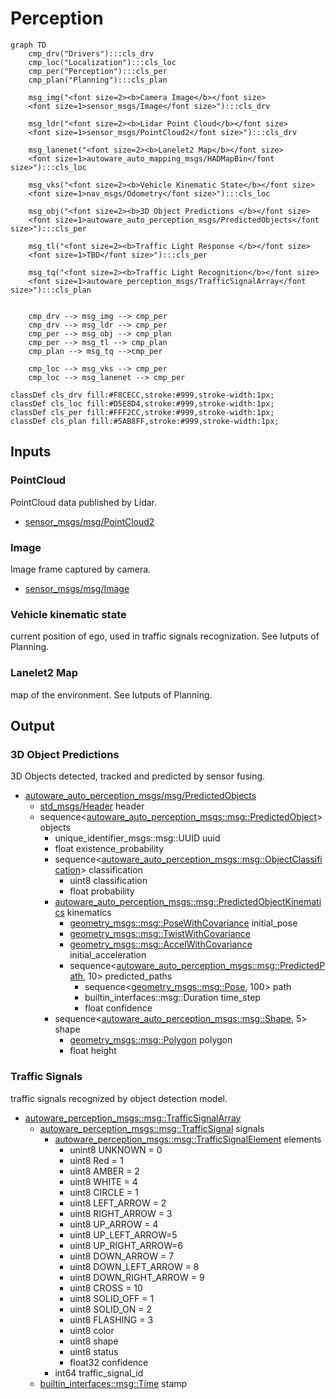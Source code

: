 # Perception

```mermaid
graph TD
    cmp_drv("Drivers"):::cls_drv
    cmp_loc("Localization"):::cls_loc
    cmp_per("Perception"):::cls_per
    cmp_plan("Planning"):::cls_plan

    msg_img("<font size=2><b>Camera Image</b></font size>
    <font size=1>sensor_msgs/Image</font size>"):::cls_drv

    msg_ldr("<font size=2><b>Lidar Point Cloud</b></font size>
    <font size=1>sensor_msgs/PointCloud2</font size>"):::cls_drv

    msg_lanenet("<font size=2><b>Lanelet2 Map</b></font size>
    <font size=1>autoware_auto_mapping_msgs/HADMapBin</font size>"):::cls_loc
    
    msg_vks("<font size=2><b>Vehicle Kinematic State</b></font size>
    <font size=1>nav_msgs/Odometry</font size>"):::cls_loc

    msg_obj("<font size=2><b>3D Object Predictions </b></font size>
    <font size=1>autoware_auto_perception_msgs/PredictedObjects</font size>"):::cls_per
    
    msg_tl("<font size=2><b>Traffic Light Response </b></font size>
    <font size=1>TBD</font size>"):::cls_per

    msg_tq("<font size=2><b>Traffic Light Recognition</b></font size>
    <font size=1>autoware_perception_msgs/TrafficSignalArray</font size>"):::cls_plan
    

    cmp_drv --> msg_img --> cmp_per
    cmp_drv --> msg_ldr --> cmp_per
    cmp_per --> msg_obj --> cmp_plan
    cmp_per --> msg_tl --> cmp_plan
    cmp_plan --> msg_tq -->cmp_per

    cmp_loc --> msg_vks --> cmp_per
    cmp_loc --> msg_lanenet --> cmp_per

classDef cls_drv fill:#F8CECC,stroke:#999,stroke-width:1px;
classDef cls_loc fill:#D5E8D4,stroke:#999,stroke-width:1px;
classDef cls_per fill:#FFF2CC,stroke:#999,stroke-width:1px;
classDef cls_plan fill:#5AB8FF,stroke:#999,stroke-width:1px;
```

## Inputs

### PointCloud

PointCloud data published by Lidar.

- [sensor_msgs/msg/PointCloud2](http://docs.ros.org/en/api/sensor_msgs/html/msg/PointCloud2.html)

### Image

Image frame captured by camera.

- [sensor_msgs/msg/Image](http://docs.ros.org/en/api/sensor_msgs/html/msg/Image.html)

### Vehicle kinematic state

current position of ego, used in traffic signals recognization. See Iutputs of Planning.

### Lanelet2 Map

map of the environment. See Iutputs of Planning.

## Output

### 3D Object Predictions

3D Objects detected, tracked and predicted by sensor fusing.

- [autoware_auto_perception_msgs/msg/PredictedObjects](https://gitlab.com/autowarefoundation/autoware.auto/autoware_auto_msgs/-/blob/master/autoware_auto_perception_msgs/msg/PredictedObjects.idl)
  - [std_msgs/Header](https://docs.ros.org/en/noetic/api/std_msgs/html/msg/Header.html) header
  - sequence<[autoware_auto_perception_msgs::msg::PredictedObject](https://gitlab.com/autowarefoundation/autoware.auto/autoware_auto_msgs/-/blob/master/autoware_auto_perception_msgs/msg/PredictedObject.idl)> objects
    - unique_identifier_msgs::msg::UUID uuid
    - float existence_probability
    - sequence<[autoware_auto_perception_msgs::msg::ObjectClassification](https://gitlab.com/autowarefoundation/autoware.auto/autoware_auto_msgs/-/blob/master/autoware_auto_perception_msgs/msg/ObjectClassification.idl)> classification
      - uint8 classification
      - float probability
    - [autoware_auto_perception_msgs::msg::PredictedObjectKinematics](https://gitlab.com/autowarefoundation/autoware.auto/autoware_auto_msgs/-/blob/master/autoware_auto_perception_msgs/msg/PredictedObjectKinematics.idl) kinematics
      - [geometry_msgs::msg::PoseWithCovariance](https://docs.ros.org/en/noetic/api/geometry_msgs/html/msg/PoseWithCovariance.html) initial_pose
      - [geometry_msgs::msg::TwistWithCovariance](https://docs.ros.org/en/noetic/api/geometry_msgs/html/msg/TwistWithCovariance.html)
      - [geometry_msgs::msg::AccelWithCovariance](https://docs.ros.org/en/noetic/api/geometry_msgs/html/msg/AccelWithCovariance.html) initial_acceleration
      - sequence<[autoware_auto_perception_msgs::msg::PredictedPath](https://gitlab.com/autowarefoundation/autoware.auto/autoware_auto_msgs/-/blob/master/autoware_auto_perception_msgs/msg/PredictedPath.idl), 10> predicted_paths
        - sequence<[geometry_msgs::msg::Pose](https://docs.ros.org/en/lunar/api/geometry_msgs/html/msg/Pose.html), 100> path
        - builtin_interfaces::msg::Duration time_step
        - float confidence
    - sequence<[autoware_auto_perception_msgs::msg::Shape](https://gitlab.com/autowarefoundation/autoware.auto/autoware_auto_msgs/-/blob/master/autoware_auto_perception_msgs/msg/Shape.idl), 5> shape
      - [geometry_msgs::msg::Polygon](https://docs.ros.org/en/noetic/api/geometry_msgs/html/msg/Polygon.html) polygon
      - float height

### Traffic Signals

traffic signals recognized by object detection model.

- [autoware_perception_msgs::msg::TrafficSignalArray](https://github.com/autowarefoundation/autoware_msgs/blob/main/autoware_perception_msgs/msg/TrafficSignalArray.msg)
  - [autoware_perception_msgs::msg::TrafficSignal](https://github.com/autowarefoundation/autoware_msgs/blob/main/autoware_perception_msgs/msg/TrafficSignal.msg) signals
    - [autoware_perception_msgs::msg::TrafficSignalElement](https://github.com/autowarefoundation/autoware_msgs/blob/main/autoware_perception_msgs/msg/TrafficSignalElement.msg) elements
      - unint8 UNKNOWN = 0
      - uint8 Red = 1
      - uint8 AMBER = 2
      - uint8 WHITE = 4
      - uint8 CIRCLE = 1
      - uint8 LEFT_ARROW = 2
      - uint8 RIGHT_ARROW = 3
      - uint8 UP_ARROW = 4
      - uint8 UP_LEFT_ARROW=5
      - uint8 UP_RIGHT_ARROW=6
      - uint8 DOWN_ARROW = 7
      - uint8 DOWN_LEFT_ARROW = 8
      - uint8 DOWN_RIGHT_ARROW = 9
      - uint8 CROSS = 10
      - uint8 SOLID_OFF = 1
      - uint8 SOLID_ON = 2
      - uint8 FLASHING = 3
      - uint8 color
      - uint8 shape
      - uint8 status
      - float32 confidence
    - int64 traffic_signal_id
  - [builtin_interfaces::msg::Time](https://github.com/ros2/rcl_interfaces/blob/rolling/builtin_interfaces/msg/Time.msg) stamp